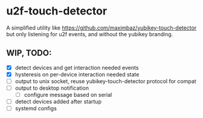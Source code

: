 # u2f-touch-detector

A simplified utility like https://github.com/maximbaz/yubikey-touch-detector but
only listening for u2f events, and without the yubikey branding.

## WIP, TODO:

 - [x] detect devices and get interaction needed events
 - [x] hysteresis on per-device interaction needed state
 - [ ] output to unix socket, reuse yubikey-touch-detector protocol for compat
 - [ ] output to desktop notification
   - [ ] configure message based on serial
 - [ ] detect devices added after startup
 - [ ] systemd configs
